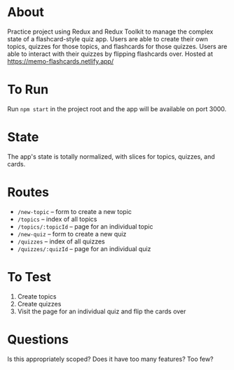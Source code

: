 # About
Practice project using Redux and Redux Toolkit to manage the complex state of a flashcard-style quiz app. Users are able to create their own topics, quizzes for those topics, and flashcards for those quizzes. Users are able to interact with their quizzes by flipping flashcards over. Hosted at https://memo-flashcards.netlify.app/

# To Run

Run `npm start` in the project root and the app will be available on port 3000.

# State

The app's state is totally normalized, with slices for topics, quizzes, and cards.

# Routes

- `/new-topic` – form to create a new topic
- `/topics` – index of all topics
- `/topics/:topicId` – page for an individual topic
- `/new-quiz` – form to create a new quiz
- `/quizzes` – index of all quizzes
- `/quizzes/:quizId` – page for an individual quiz

# To Test

1. Create topics
2. Create quizzes
3. Visit the page for an individual quiz and flip the cards over

# Questions

Is this appropriately scoped? Does it have too many features? Too few?
